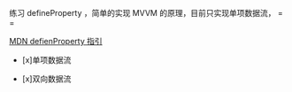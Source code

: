 练习 defineProperty ，简单的实现 MVVM 的原理，目前只实现单项数据流， = =

[MDN defienProperty 指引](https://developer.mozilla.org/zh-CN/docs/Web/JavaScript/Reference/Global_Objects/Object/defineProperty)

- [x]单项数据流

- [x]双向数据流




